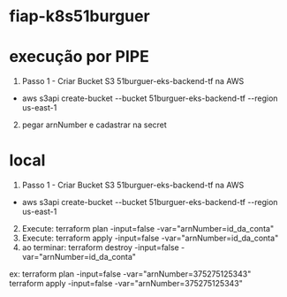 # fiap-k8s51burguer

# execução por PIPE
1. Passo 1 - Criar Bucket S3 51burguer-eks-backend-tf na AWS
 - aws s3api create-bucket --bucket 51burguer-eks-backend-tf --region us-east-1 
2. pegar arnNumber e cadastrar na secret



# local
1. Passo 1 - Criar Bucket S3 51burguer-eks-backend-tf na AWS
 - aws s3api create-bucket --bucket 51burguer-eks-backend-tf --region us-east-1
2. Execute: terraform plan -input=false -var="arnNumber=id_da_conta"
3. Execute: terraform apply -input=false -var="arnNumber=id_da_conta"
4. ao terminar: terraform destroy -input=false -var="arnNumber=id_da_conta"


ex:
terraform plan -input=false -var="arnNumber=375275125343"
terraform apply -input=false -var="arnNumber=375275125343"

